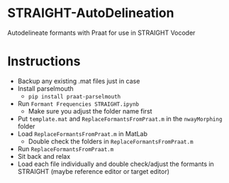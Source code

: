 # STRAIGHT-AutoDelineation
Autodelineate formants with Praat for use in STRAIGHT Vocoder

# Instructions

- Backup any existing .mat files just in case
- Install parselmouth
  - `pip install praat-parselmouth`
- Run `Formant Frequencies STRAIGHT.ipynb`
    - Make sure you adjust the folder name first
- Put `template.mat` and `ReplaceFormantsFromPraat.m` in the `nwayMorphing` folder
- Load `ReplaceFormantsFromPraat.m` in MatLab
    - Double check the folders in `ReplaceFormantsFromPraat.m`
- Run  `ReplaceFormantsFromPraat.m`
- Sit back and relax
- Load each file individually and double check/adjust the formants in STRAIGHT (maybe reference editor or target editor)
